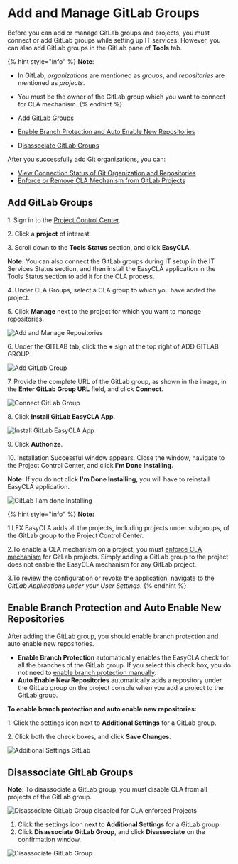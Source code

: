 # Add and Manage GitLab Groups

Before you can add or manage GitLab groups and projects, you must connect or add GitLab groups while setting up IT services. However, you can also add GitLab groups in the GitLab pane of **Tools** tab.

{% hint style="info" %}
**Note**:

* In GitLab, _organizations_ are mentioned as _groups_, and _repositories_ are mentioned as _projects_.
* You must be the owner of the GitLab group which you want to connect for CLA mechanism.
{% endhint %}

* ​[Add GitLab Groups](add-and-manage-gitlab-groups.md#add-gitlab-groups)​
* ​[Enable Branch Protection and Auto Enable New Repositories](add-and-manage-gitlab-groups.md#enable-branch-protection-and-auto-enable-new-repositories)​
* ​D[isassociate GitLab Groups](add-and-manage-gitlab-groups.md#disassociate-gitlab-groups)​

After you successfully add Git organizations, you can:

* [​View Connection Status of Git Organization and Repositories](view-connection-status-of-git-organizations-and-repositories.md)​
* ​[Enforce or Remove CLA Mechanism from GitLab Projects​](enforce-or-remove-cla-mechanism.md#enforce-or-remove-cla-mechanism-from-gitlab-projects)

## Add GitLab Groups <a href="#add-gitlab-groups" id="add-gitlab-groups"></a>

1\. Sign in to the [Project Control Center](https://projectadmin.lfx.linuxfoundation.org).

2\. Click a **project** of interest.

3\. Scroll down to the **Tools** **Status** section, and click **EasyCLA**.

**Note:** You can also connect the GitLab groups during IT setup in the IT Services Status section, and then install the EasyCLA application in the Tools Status section to add it for the CLA process.

4\. Under CLA Groups, select a CLA group to which you have added the project.

5\. Click **Manage** next to the project for which you want to manage repositories.

![Add and Manage Repositories](broken-reference)

6\. Under the GITLAB tab, click the **+** sign at the top right of ADD GITLAB GROUP.

![Add GitLab Group](broken-reference)

7\. Provide the complete URL of the GitLab group, as shown in the image, in the **Enter GitLab Group URL** field, and click **Connect**.

![Connect GitLab Group](broken-reference)

8\. Click **Install GitLab EasyCLA App**.

![Install GitLab EasyCLA App](broken-reference)

9\. Click **Authorize**.

10\. Installation Successful window appears. Close the window, navigate to the Project Control Center, and click **I'm Done Installing**.

**Note:** If you do not click **I'm Done Installing**, you will have to reinstall EasyCLA application.

![GitLab I am done Installing](broken-reference)

{% hint style="info" %}
**Note:**

1.LFX EasyCLA adds all the projects, including projects under subgroups, of the GitLab group to the Project Control Center.

2.To enable a CLA mechanism on a project, you must [enforce CLA mechanism](enforce-or-remove-cla-mechanism.md#enforce-or-remove-cla-mechanism-from-gitlab-projects) for GitLab projects. Simply adding a GitLab group to the project does not enable the EasyCLA mechanism for any GitLab project.

3.To review the configuration or revoke the application, navigate to the _GitLab Applications under your User Settings_.
{% endhint %}

## Enable Branch Protection and Auto Enable New Repositories <a href="#enable-branch-protection-and-auto-enable-new-repositories" id="enable-branch-protection-and-auto-enable-new-repositories"></a>

After adding the GitLab group, you should enable branch protection and auto enable new repositories.

* **Enable Branch Protection** automatically enables the EasyCLA check for all the branches of the GitLab group. If you select this check box, you do not need to [enable branch protection manually](../getting-started/easycla-troubleshooting/easycla-disabled.md#enable-branch-protection).
* **Auto Enable New Repositories** automatically adds a repository under the GitLab group on the project console when you add a project to the GitLab group.

**To enable branch protection and auto enable new repositories:**

1\. Click the settings icon <img src="broken-reference" alt="" data-size="line">next to **Additional Settings** for a GitLab group.

2\. Click both the check boxes, and click **Save Changes**.

![Additional Settings GitLab](broken-reference)

## Disassociate GitLab Groups <a href="#disassociate-gitlab-groups" id="disassociate-gitlab-groups"></a>

**Note**: To disassociate a GitLab group, you must disable CLA from all projects of the GitLab group.

![Disassociate GitLab Group disabled for CLA enforced Projects](broken-reference)

1. Click the settings icon <img src="broken-reference" alt="" data-size="line">next to **Additional Settings** for a GitLab group.
2. Click **Disassociate GitLab Group**, and click **Disassociate** on the confirmation window.

![Disassociate GitLab Group](broken-reference)
